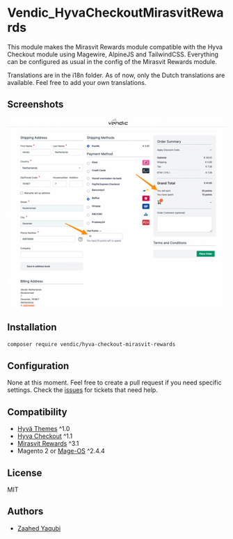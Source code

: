# Vendic_HyvaCheckoutMirasvitRewards

This module makes the Mirasvit Rewards module compatible with the Hyva Checkout module using Magewire, AlpineJS and TailwindCSS. Everything can be configured as usual in the config of the Mirasvit Rewards module.

Translations are in the i18n folder. As of now, only the Dutch translations are available. Feel free to add your own translations.

## Screenshots
![Checkout screenshot](media/img.png)

## Installation

```bash
composer require vendic/hyva-checkout-mirasvit-rewards
```

## Configuration

None at this moment. Feel free to create a pull request if you need specific settings. Check the [issues](https://github.com/Vendic/hyva-checkout-mirasvit-rewards/issues) for tickets that need help.

## Compatibility

- [Hyvä Themes](https://www.hyva.io/hyva-themes-license.html) ^1.0
- [Hyva Checkout]() ^1.1
- [Mirasvit Rewards](https://mirasvit.com/magento-2-extensions/rewards-points-suite.html) ^3.1
- Magento 2 or [Mage-OS](https://mage-os.org/) ^2.4.4

## License
MIT

## Authors
- [Zaahed Yaqubi](https://vendic.nl/)

